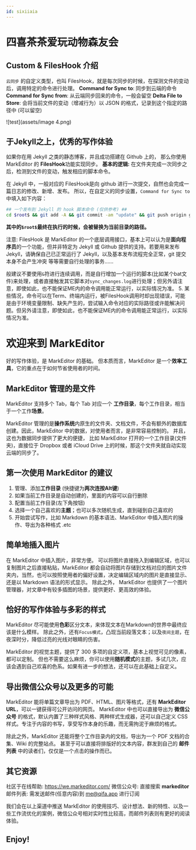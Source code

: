 ```yaml
---
id: sixiiaia
---
```

# 四喜茶茶爱玩动物森友会

## Custom & FilesHook 介绍
`云同步` 的自定义类型，也叫 FilesHook，就是每次同步的时候，在探测文件的变动后，调用特定的命令进行处理。
**Command for Sync to**: 同步到云端的命令
**Command for Sync from**: 从云端同步回来的命令，一般会留空
**Delta File to Store**: 会将当前文件的变动（增减行为）以 JSON 的格式，记录到这个指定的路径中 (可以留空)

![test](assets/image 4.png)

## 于Jekyll之上，优秀的写作体验
如果你在用 Jekyll 之类的静态博客，并且成功搭建在 Github 上的， 那么你使用 MarkEditor 的 **FilesHook**功能实现同步。
**基本的逻辑:** 在文件夹完成一次同步之后，检测到文件的变动，触发相应的脚本命令。

在 Jekyll 中，一般对应的 FilesHook是向 github 进行一次提交，自然也会完成一篇日志的修改、新增、发布。
所以，在自定义的同步设置，`Command for Sync to` 中填入如下内容：
```sh
## 一个发布到 Jekyll 的 hook 脚本命令 (仅供参考) ## 
cd $root$ && git add -A && git commit -am "update" && git push origin gh-pages
```
**其中的`$root$`最终在执行的时候，会被替换为当前目录的路径。**

注意: FilesHook 是 MarkEditor 的一个底层调用接口，基本上可以认为是**面向程序员**的一个功能，但并非特定为 Jekyll 或 Github 提供的支持。若要用来发布 Jekyll，请确保自己已正常运行了 Jekyll，以及基本发布流程完全正常，git 提交本身不会产生冲突 等等需要自行处理的事务…… 

般建议不要使用`&`符进行连续调用，而是自行增加一个运行的脚本(比如某个bat文件)来处理，或者直接触发其它脚本对`sync_changes.log`进行处理；但另外请注意，即使如此，也不能保证ME内的命令调用能正常运行，以实际情况为准。
5. 某些情况，命令可以在Term、终端内运行，被FilesHook调用时却出现错误，可能是由于环境变量限制、缺失产生的，尝试输入命令对应的实际路径或许能解决问题。但另外请注意，即使如此，也不能保证ME内的命令调用能正常运行，以实际情况为准。


# 欢迎来到 MarkEditor
好的写作体验，是 MarkEditor 的基础。
但本质而言，MarkEditor 是一个**效率工具**，它的重点在于如何节省使用者的时间。

## MarkEditor 管理的是文件
MarkEditor 支持多个 Tab，每个 Tab 对应一个 **工作目录**，每个工作目录，相当于一个工作**场景**。

MarkEditor 管理的是**操作系统**内原生的文件夹、文档文件，不会有额外的数据库创建。因此，MarkEditor 中的数据，对使用者而言，是非常容易控制的。
并且，这也为数据同步提供了更大的便捷， 比如 MarkEditor 打开的一个工作目录(文件夹)，直接位于 Dropbox 或者 iCloud Drive 上的时候，那这个文件夹就自动实现云端的同步了。

## 第一次使用 MarkEditor 的建议
1. 管理、添加**工作目录** (快捷键为**两次连按Alt键**)
2. 如果当前工作目录是自动创建的，里面的内容可以自行删除
3. 配置当前工作目录(左下角按钮)
4. 选择一个自己喜欢的**主题**；也可以多次随机生成，直到碰到自己喜欢的
5. 开始尝试写作，比如 Markdown 的基本语法、MarkEditor 中插入图片的操作、导出为各种格式 .etc

## 简单地插入图片
在 MarkEditor 中插入图片，非常方便。
可以将图片直接拖入到编辑区域，也可以复制图片之后直接粘贴，MarkEditor 都会自动将图片存储到文档对应的图片文件夹内，当然，也可以按照使用者的偏好设置，决定编辑区域内的图片是直接显示、还是以 Markdown 语法的形式显示。
除此之外， MarkEditor 也提供了一个图片管理器，对文章中有较多插图的场景，提供更好、更高效的体验。

## 恰好的写作体验与多彩的样式
MarkEditor 尽可能使用**色彩**区分文本，来体现文本在Markdown的世界中最终应该是什么模样。
除此之外，还有`Focus模式`，凸现当前段落文本；以及`夜间主题`，在夜深时分，降低过亮的光线对眼睛的伤害。

MarkEditor 的视觉主题，提供了 300 多项的自定义项，基本上视觉可见的像素，都可以定制。
但也不需要这么麻烦，你可以使用**随机模式**的主题，多试几次，应该会遇到自己欢喜的色系。如果有进一步的想法，还可以在此基础上自定义。

## 导出微信公众号以及更多的可能
MarkEditor 能将单篇文章导出为 PDF、HTML、图片等格式，还有 **MarkEditor URL**，可以一键获得可公开访问的网页。
MarkEditor 中也可以直接导出为 **微信公众号** 的格式，默认内置了三种样式风格、两种样式生成器，还可以自己定义 CSS 样式。专注于内容的书写，享受写作本身的乐趣，而无需拘泥于麻烦的格式。

除此之外，MarkEditor 还能将整个工作目录内的文档，导出为一个 PDF 文档的合集、Wiki 的完整站点。
甚至于可以直接将排版好的文本内容，群发到自己的 **邮件列表** 中的读者们，仅仅是一个点击的操作而已。

## 其它资源
社区于在线帮助: <https://we.markeditor.com/>
微信公众号: 直接搜索 **markeditor**
邮件列表:  需发送邮件(任意内容)到 <me@qifa.app> 进行订阅

我们会在以上渠道中推送 MarkEditor 的使用技巧、设计想法、新的特性、以及一些工作流优化的案例，微信公众号相对实时性比较高，而邮件列表则有更好的阅读体验。

## Enjoy!

